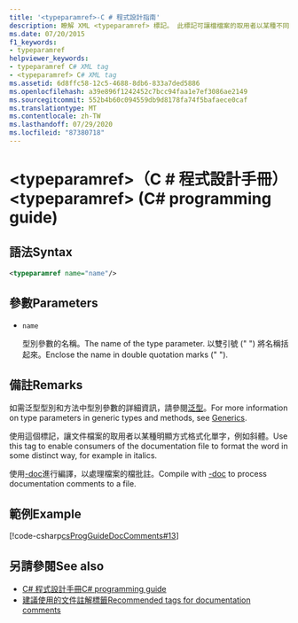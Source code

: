 ```yaml
---
title: '<typeparamref>-C # 程式設計指南'
description: 瞭解 XML <typeparamref> 標記。 此標記可讓檔檔案的取用者以某種不同的方式來格式化單字，例如以斜體表示。
ms.date: 07/20/2015
f1_keywords:
- typeparamref
helpviewer_keywords:
- typeparamref C# XML tag
- <typeparamref> C# XML tag
ms.assetid: 6d8ffc58-12c5-4688-8db6-833a7ded5886
ms.openlocfilehash: a39e896f1242452c7bcc94faa1e7ef3086ae2149
ms.sourcegitcommit: 552b4b60c094559db9d8178fa74f5bafaece0caf
ms.translationtype: MT
ms.contentlocale: zh-TW
ms.lasthandoff: 07/29/2020
ms.locfileid: "87380718"
---
```

# <a name="typeparamref-c-programming-guide"></a><span data-ttu-id="6055e-104">\<typeparamref>（C # 程式設計手冊）</span><span class="sxs-lookup"><span data-stu-id="6055e-104">\<typeparamref> (C# programming guide)</span></span>

## <a name="syntax"></a><span data-ttu-id="6055e-105">語法</span><span class="sxs-lookup"><span data-stu-id="6055e-105">Syntax</span></span>

```xml
<typeparamref name="name"/>
```

## <a name="parameters"></a><span data-ttu-id="6055e-106">參數</span><span class="sxs-lookup"><span data-stu-id="6055e-106">Parameters</span></span>

- `name`

  <span data-ttu-id="6055e-107">型別參數的名稱。</span><span class="sxs-lookup"><span data-stu-id="6055e-107">The name of the type parameter.</span></span> <span data-ttu-id="6055e-108">以雙引號 (" ") 將名稱括起來。</span><span class="sxs-lookup"><span data-stu-id="6055e-108">Enclose the name in double quotation marks (" ").</span></span>

## <a name="remarks"></a><span data-ttu-id="6055e-109">備註</span><span class="sxs-lookup"><span data-stu-id="6055e-109">Remarks</span></span>

<span data-ttu-id="6055e-110">如需泛型型別和方法中型別參數的詳細資訊，請參閱[泛型](../generics/index.md)。</span><span class="sxs-lookup"><span data-stu-id="6055e-110">For more information on type parameters in generic types and methods, see [Generics](../generics/index.md).</span></span>

<span data-ttu-id="6055e-111">使用這個標記，讓文件檔案的取用者以某種明顯方式格式化單字，例如斜體。</span><span class="sxs-lookup"><span data-stu-id="6055e-111">Use this tag to enable consumers of the documentation file to format the word in some distinct way, for example in italics.</span></span>

<span data-ttu-id="6055e-112">使用[-doc](../../language-reference/compiler-options/doc-compiler-option.md)進行編譯，以處理檔案的檔批註。</span><span class="sxs-lookup"><span data-stu-id="6055e-112">Compile with [-doc](../../language-reference/compiler-options/doc-compiler-option.md) to process documentation comments to a file.</span></span>

## <a name="example"></a><span data-ttu-id="6055e-113">範例</span><span class="sxs-lookup"><span data-stu-id="6055e-113">Example</span></span>

[!code-csharp[csProgGuideDocComments#13](~/samples/snippets/csharp/VS_Snippets_VBCSharp/csProgGuideDocComments/CS/DocComments.cs#13)]

## <a name="see-also"></a><span data-ttu-id="6055e-114">另請參閱</span><span class="sxs-lookup"><span data-stu-id="6055e-114">See also</span></span>

- [<span data-ttu-id="6055e-115">C# 程式設計手冊</span><span class="sxs-lookup"><span data-stu-id="6055e-115">C# programming guide</span></span>](../index.md)
- [<span data-ttu-id="6055e-116">建議使用的文件註解標籤</span><span class="sxs-lookup"><span data-stu-id="6055e-116">Recommended tags for documentation comments</span></span>](./recommended-tags-for-documentation-comments.md)
